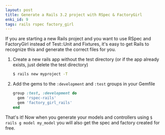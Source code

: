 ```yaml
---
layout: post
title: Generate a Rails 3.2 project with RSpec & FactoryGirl
enki_id: 9
tags: rails rspec factory_girl
---
```


If you are starting a new Rails project and you want to use RSpec and FactoryGirl instead of Test::Unit and Fixtures, it's easy to get Rails to recognize this and generate the correct files for you.

1. Create a new rails app without the test directory (or if the app already exists, just delete the test directory)

    ```bash
    $ rails new myproject -T
	```

2. Add the gems to the `:development` and `:test` groups in your Gemfile

	```ruby
    group :test, :development do
      gem 'rspec-rails'
      gem 'factory_girl_rails'
    end
	```

That's it! Now when you generate your models and controllers using `$ rails g model my_model` you will also get the spec and factory created for free.
